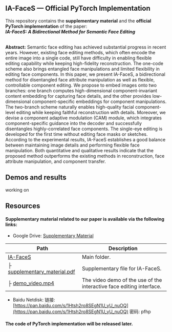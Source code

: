 <a name="ykjVp"></a>

## IA-FaceS — Official PyTorch Implementation

This repository contains  the **supplementary material** and  the **official PyTorch implementation** of the paper:<br /> **_IA-FaceS: A Bidirectional Method for Semantic Face Editing_**

<br />**Abstract:** Semantic face editing has achieved substantial progress in recent years. However, existing face editing methods, which often encode the entire image into a single code, still have difficulty in enabling flexible editing capability while keeping high-fidelity reconstruction. The one-code scheme also brings entangled face manipulations and limited flexibility in editing face components. In this paper, we present IA-FaceS, a bidirectional method for disentangled face attribute manipulation as well as flexible, controllable component editing. We propose to embed images onto two branches: one branch computes high-dimensional component-invariant content embedding for capturing face details, and the other provides low-dimensional component-specific embeddings for component manipulations. The two-branch scheme naturally enables high-quality facial component-level editing while keeping faithful reconstruction with details. Moreover, we devise a component adaptive modulation (CAM) module, which integrates component-specific guidance into the decoder and successfully disentangles highly-correlated face components. The single-eye editing is developed for the first time without editing face masks or sketches. According to the experimental results, IA-FaceS establishes a good balance between maintaining image details and performing flexible face manipulation. Both quantitative and qualitative results indicate that the proposed method outperforms the existing methods in reconstruction, face attribute manipulation, and component transfer.
<a name="wINHE"></a>

## Demos and results

working on
<a name="zbnHJ"></a>

## Resources

<a name="IJMYC"></a>

#### Supplementary material related to our paper is available via the following links:

- Google Drive: [Supplementary Material](https://drive.google.com/drive/folders/1yNWjWhaZztQjMxNwYT8I23auVe-Jep5G?usp=sharing)

| **Path**                                                     | **Description**                                              |
| ------------------------------------------------------------ | ------------------------------------------------------------ |
| [IA-FaceS](https://drive.google.com/drive/folders/1yNWjWhaZztQjMxNwYT8I23auVe-Jep5G?usp=sharing) | Main folder.                                                 |
| ├  [supplementary_material.pdf](https://drive.google.com/file/d/1UZsyvuJYQtE2McfGHuZ2kfx0SIfKt3AH/view?usp=sharing) | Supplementary file for IA-FaceS.                             |
| ├  [demo_video.mp4](xx)                                      | The video demo of the use of the interactive face editing interface. |

- Baidu Netdisk: 链接: [https://pan.baidu.com/s/1Htsh2ro8SEgN1U_yU_nuOQ](https://pan.baidu.com/s/1Htsh2ro8SEgN1U_yU_nuOQ)  密码: pfhp
  <a name="Cc8k5"></a>

#### The code of PyTorch implementation will be released later.<br /><br />
